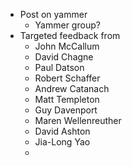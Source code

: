 - Post on yammer
  - Yammer group?
- Targeted feedback from
  * John McCallum
  - David Chagne
  - Paul Datson
  - Robert Schaffer
  - Andrew Catanach
  - Matt Templeton
  - Guy Davenport
  - Maren Wellenreuther
  - David Ashton
  - Jia-Long Yao
  - 